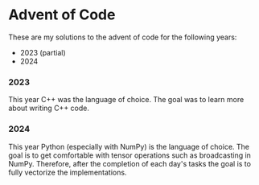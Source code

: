 # Advent of Code
These are my solutions to the advent of code for the following years:
- 2023 (partial)
- 2024

### 2023
This year C++ was the language of choice. The goal was to learn more about writing C++ code.

### 2024
This year Python (especially with NumPy) is the language of choice. The goal is to get comfortable with tensor operations such as broadcasting in NumPy. Therefore, after the completion of each day's tasks the goal is to fully vectorize the implementations.